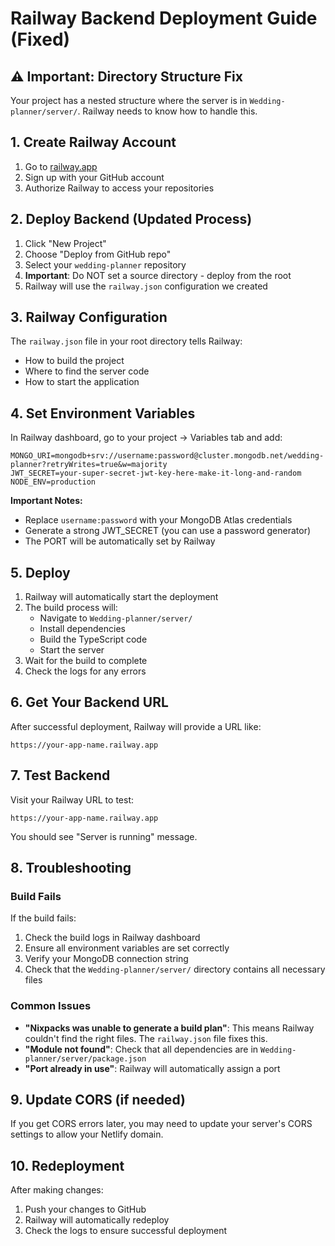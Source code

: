 # Railway Backend Deployment Guide (Fixed)

## ⚠️ Important: Directory Structure Fix
Your project has a nested structure where the server is in `Wedding-planner/server/`. Railway needs to know how to handle this.

## 1. Create Railway Account
1. Go to [railway.app](https://railway.app)
2. Sign up with your GitHub account
3. Authorize Railway to access your repositories

## 2. Deploy Backend (Updated Process)
1. Click "New Project"
2. Choose "Deploy from GitHub repo"
3. Select your `wedding-planner` repository
4. **Important**: Do NOT set a source directory - deploy from the root
5. Railway will use the `railway.json` configuration we created

## 3. Railway Configuration
The `railway.json` file in your root directory tells Railway:
- How to build the project
- Where to find the server code
- How to start the application

## 4. Set Environment Variables
In Railway dashboard, go to your project → Variables tab and add:

```
MONGO_URI=mongodb+srv://username:password@cluster.mongodb.net/wedding-planner?retryWrites=true&w=majority
JWT_SECRET=your-super-secret-jwt-key-here-make-it-long-and-random
NODE_ENV=production
```

**Important Notes:**
- Replace `username:password` with your MongoDB Atlas credentials
- Generate a strong JWT_SECRET (you can use a password generator)
- The PORT will be automatically set by Railway

## 5. Deploy
1. Railway will automatically start the deployment
2. The build process will:
   - Navigate to `Wedding-planner/server/`
   - Install dependencies
   - Build the TypeScript code
   - Start the server
3. Wait for the build to complete
4. Check the logs for any errors

## 6. Get Your Backend URL
After successful deployment, Railway will provide a URL like:
```
https://your-app-name.railway.app
```

## 7. Test Backend
Visit your Railway URL to test:
```
https://your-app-name.railway.app
```

You should see "Server is running" message.

## 8. Troubleshooting

### Build Fails
If the build fails:
1. Check the build logs in Railway dashboard
2. Ensure all environment variables are set correctly
3. Verify your MongoDB connection string
4. Check that the `Wedding-planner/server/` directory contains all necessary files

### Common Issues
- **"Nixpacks was unable to generate a build plan"**: This means Railway couldn't find the right files. The `railway.json` file fixes this.
- **"Module not found"**: Check that all dependencies are in `Wedding-planner/server/package.json`
- **"Port already in use"**: Railway will automatically assign a port

## 9. Update CORS (if needed)
If you get CORS errors later, you may need to update your server's CORS settings to allow your Netlify domain.

## 10. Redeployment
After making changes:
1. Push your changes to GitHub
2. Railway will automatically redeploy
3. Check the logs to ensure successful deployment
